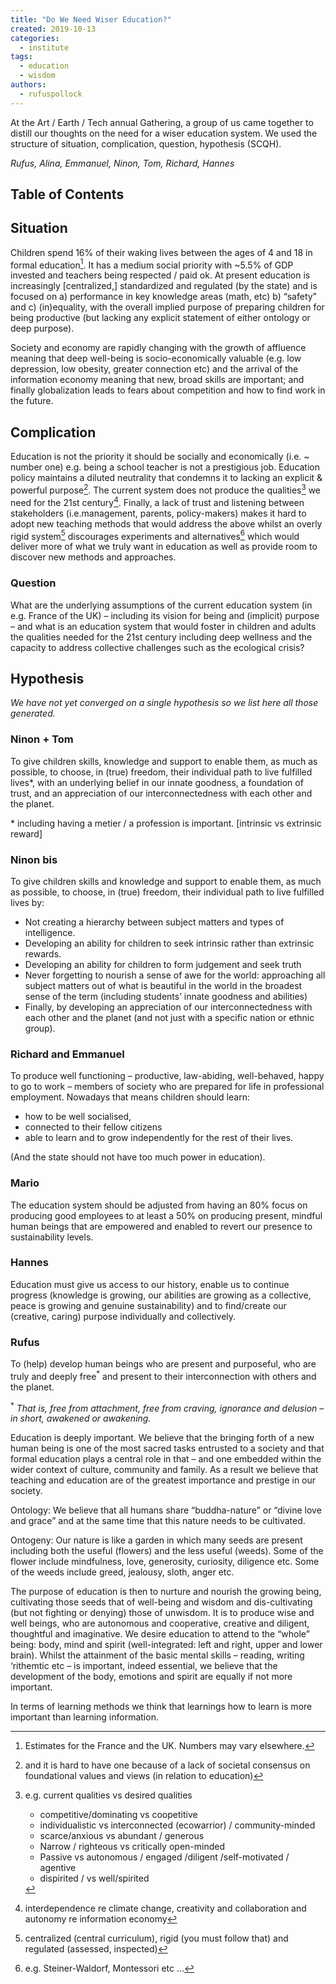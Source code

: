 ```yaml
---
title: "Do We Need Wiser Education?"
created: 2019-10-13
categories: 
  - institute
tags: 
  - education
  - wisdom
authors: 
  - rufuspollock
---
```


At the Art / Earth / Tech annual Gathering, a group of us came together to distill our thoughts on the need for a wiser education system. We used the structure of situation, complication, question, hypothesis (SCQH).

_Rufus, Alina, Emmanuel, Ninon, Tom, Richard, Hannes_

## Table of Contents

## Situation

Children spend 16% of their waking lives between the ages of 4 and 18 in formal education[^1]. It has a medium social priority with ~5.5% of GDP invested and teachers being respected / paid ok. At present education is increasingly \[centralized,\] standardized and regulated (by the state) and is focused on a) performance in key knowledge areas (math, etc) b) “safety” and c) (in)equality, with the overall implied purpose of preparing children for being productive (but lacking any explicit statement of either ontology or deep purpose).

Society and economy are rapidly changing with the growth of affluence meaning that deep well-being is socio-economically valuable (e.g. low depression, low obesity, greater connection etc) and the arrival of the information economy meaning that new, broad skills are important; and finally globalization leads to fears about competition and how to find work in the future.

[^1]: Estimates for the France and the UK. Numbers may vary elsewhere.

## Complication

Education is not the priority it should be socially and economically (i.e. ~ number one) e.g. being a school teacher is not a prestigious job. Education policy maintains a diluted neutrality that condemns it to lacking an explicit & powerful purpose[^x]. The current system does not produce the qualities[^2] we need for the 21st century[^3]. Finally, a lack of trust and listening between stakeholders (i.e.management, parents, policy-makers) makes it hard to adopt new teaching methods that would address the above whilst an overly rigid system[^4] discourages experiments and alternatives[^5] which would deliver more of what we truly want in education as well as provide room to discover new methods and approaches.

[^x]: and it is hard to have one because of a lack of societal consensus on foundational values and views (in relation to education)

[^2]: e.g. current qualities vs desired qualities
    - competitive/dominating vs coopetitive  
    - individualistic vs interconnected (ecowarrior) / community-minded  
    - scarce/anxious vs abundant / generous  
    - Narrow / righteous vs critically open-minded  
    - Passive vs autonomous / engaged /diligent /self-motivated / agentive  
    - dispirited / vs well/spirited

[^3]:  interdependence re climate change, creativity and collaboration and autonomy re information economy

[^4]:  centralized (central curriculum), rigid (you must follow that) and regulated (assessed, inspected)

[^5]: e.g. Steiner-Waldorf, Montessori etc …

### Question

What are the underlying assumptions of the current education system (in e.g. France of the UK) – including its vision for being and (implicit) purpose – and what is an education system that would foster in children and adults the qualities needed for the 21st century including deep wellness and the capacity to address collective challenges such as the ecological crisis?

## Hypothesis

_We have not yet converged on a single hypothesis so we list here all those generated._

### Ninon + Tom

To give children skills, knowledge and support to enable them, as much as possible, to choose, in (true) freedom, their individual path to live fulfilled lives\*, with an underlying belief in our innate goodness, a foundation of trust, and an appreciation of our interconnectedness with each other and the planet.

\* including having a metier / a profession is important. \[intrinsic vs extrinsic reward\]

### Ninon bis

To give children skills and knowledge and support to enable them, as much as possible, to choose, in (true) freedom, their individual path to live fulfilled lives by:

- Not creating a hierarchy between subject matters and types of intelligence.
- Developing an ability for children to seek intrinsic rather than extrinsic rewards.
- Developing an ability for children to form judgement and seek truth
- Never forgetting to nourish a sense of awe for the world: approaching all subject matters out of what is beautiful in the world in the broadest sense of the term (including students’ innate goodness and abilities)
- Finally, by developing an appreciation of our interconnectedness with each other and the planet (and not just with a specific nation or ethnic group).

### Richard and Emmanuel

To produce well functioning – productive, law-abiding, well-behaved, happy to go to work – members of society who are prepared for life in professional employment. Nowadays that means children should learn:

- how to be well socialised,
- connected to their fellow citizens
- able to learn and to grow independently for the rest of their lives.

(And the state should not have too much power in education).

### Mario

The education system should be adjusted from having an 80% focus on producing good employees to at least a 50% on producing present, mindful human beings that are empowered and enabled to revert our presence to sustainability levels.

### Hannes

Education must give us access to our history, enable us to continue progress (knowledge is growing, our abilities are growing as a collective, peace is growing and genuine sustainability) and to find/create our (creative, caring) purpose individually and collectively.

### Rufus

To (help) develop human beings who are present and purposeful, who are truly and deeply free<sup>*</sup> and present to their interconnection with others and the planet.

<sup>*</sup> *That is, free from attachment, free from craving, ignorance and delusion – in short, awakened or awakening.*

Education is deeply important. We believe that the bringing forth of a new human being is one of the most sacred tasks entrusted to a society and that formal education plays a central role in that – and one embedded within the wider context of culture, community and family. As a result we believe that teaching and education are of the greatest importance and prestige in our society.

Ontology: We believe that all humans share “buddha-nature” or “divine love and grace” and at the same time that this nature needs to be cultivated.

Ontogeny: Our nature is like a garden in which many seeds are present including both the useful (flowers) and the less useful (weeds). Some of the flower include mindfulness, love, generosity, curiosity, diligence etc. Some of the weeds include greed, jealousy, sloth, anger etc.

The purpose of education is then to nurture and nourish the growing being, cultivating those seeds that of well-being and wisdom and dis-cultivating (but not fighting or denying) those of unwisdom. It is to produce wise and well beings, who are autonomous and cooperative, creative and diligent, thoughtful and imaginative. We desire education to attend to the “whole” being: body, mind and spirit (well-integrated: left and right, upper and lower brain). Whilst the attainment of the basic mental skills – reading, writing ‘rithemtic etc – is important, indeed essential, we believe that the development of the body, emotions and spirit are equally if not more important.

In terms of learning methods we think that learnings how to learn is more important than learning information.
